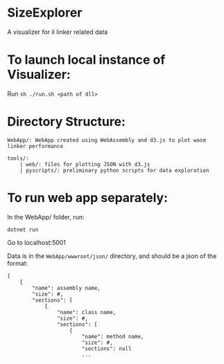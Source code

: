 # SizeExplorer

A visualizer for il linker related data

# To launch local instance of Visualizer:
Run `sh ./run.sh <path of dll>`

# Directory Structure:
```
WebApp/: WebApp created using WebAssembly and d3.js to plot wasm linker performance

tools/:
    | web/: files for plotting JSON with d3.js
    | pyscripts/: preliminary python scripts for data exploration
```

# To run web app separately:
In the WebApp/ folder, run:

`dotnet run`

Go to localhost:5001

Data is in the `WebApp/wwwroot/json/` directory, and should be a json of the format:

```
[
    {
        "name": assembly name,
        "size": #,
        "sections": [
            {
                "name": class name,
                "size": #,
                "sections": [
                    {
                        "name": method name,
                        "size": #,
                        "sections": null
                        ...
```
